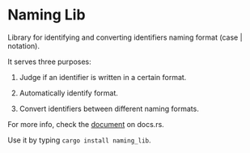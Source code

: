 # Naming Lib

Library for identifying and converting identifiers naming format (case | notation).

It serves three purposes:

1. Judge if an identifier is written in a certain format.

2. Automatically identify format.

3. Convert identifiers between different naming formats.

For more info, check the [document](https://docs.rs/naming_lib/) on docs.rs.

Use it by typing `cargo install naming_lib`.